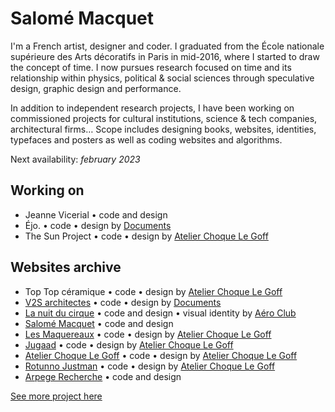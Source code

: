 # Salomé Macquet

I'm a French artist, designer and coder. I graduated from the École nationale supérieure des Arts décoratifs in Paris in mid-2016, where I started to draw the concept of time. I now pursues research focused on time and its relationship within physics, political & social sciences through speculative design, graphic design and performance.

In addition to independent research projects, I have been working on commissioned projects for cultural institutions, science & tech companies, architectural firms… Scope includes designing books, websites, identities, typefaces and posters as well as coding websites and algorithms.

Next availability: _february 2023_

## Working on
- Jeanne Vicerial • code and design
- Éjo. • code • design by [Documents](https://documents.design)
- The Sun Project • code • design by [Atelier Choque Le Goff](https://choquelegoff.com/)

## Websites archive
- Top Top céramique • code • design by [Atelier Choque Le Goff](https://choquelegoff.com/)
- [V2S architectes](https://v2sarchitectes.fr/) • code • design by [Documents](https://documents.design)
- [La nuit du cirque](https://lanuitducirque.com/) • code and design • visual identity by [Aéro Club](http://a-e-r-o.club)
- [Salomé Macquet](https://salomemacquet.com) • code and design
- [Les Maquereaux](https://www.lesmaquereaux.com/) • code • design by [Atelier Choque Le Goff](https://choquelegoff.com/)
- [Jugaad](https://jugaad.paris/) • code • design by [Atelier Choque Le Goff](https://choquelegoff.com/)
- [Atelier Choque Le Goff](https://choquelegoff.com/) • code • design by [Atelier Choque Le Goff](https://choquelegoff.com/)
- [Rotunno Justman](https://www.rotunnojustman.com) • code • design by [Atelier Choque Le Goff](https://choquelegoff.com/) 
- [Arpege Recherche](https://www.arpege-recherche.org) • code and design

[See more project here](https://salomemacquet.com)

